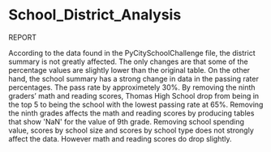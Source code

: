 # School_District_Analysis

REPORT

According to the data found in the PyCitySchoolChallenge file, the district summary is not greatly affected. The only changes are that some of the percentage values are slightly lower than the original table. On the other hand, the school summary has a strong change in data in the passing rater percentages. The pass rate by approximetely 30%. By removing the ninth graders’ math and reading scores, Thomas High School drop from being in the top 5 to being the school with the lowest passing rate at 65%. Removing the ninth grades affects the math and reading scores by producing tables that show 'NaN' for the value of 9th grade. Removing school spending value, scores by school size and scores by school type does not strongly affect the data. However math and reading scores do drop slightly. 

